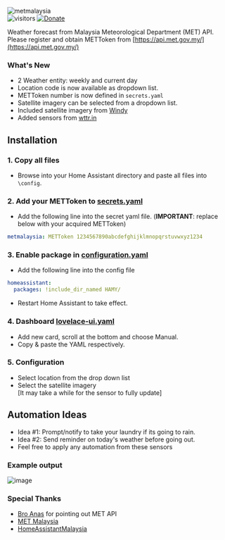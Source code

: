 ![metmalaysia](https://user-images.githubusercontent.com/1905339/221524236-022f5460-1e30-4c00-81a8-a9560d36a668.png) \
![visitors](https://visitor-badge.glitch.me/badge?page_id=zubir2k.homeassistantmetmalaysia.visitor-badge)
[![Donate](https://img.shields.io/badge/donate-Coffee-yellow.svg)](https://zbrj.ml/buymecoffee)

Weather forecast from Malaysia Meteorological Department (MET) API.\
Please register and obtain METToken from [https://api.met.gov.my/](https://api.met.gov.my/)

### What's New
- 2 Weather entity: weekly and current day
- Location code is now available as dropdown list.
- METToken number is now defined in `secrets.yaml`
- Satellite imagery can be selected from a dropdown list.
- Included satellite imagery from [Windy](https://windy.com)
- Added sensors from [wttr.in](https://wttr.in)

## Installation
### 1. Copy all files
- Browse into your Home Assistant directory and paste all files into `\config`.

### 2. Add your METToken to [secrets.yaml](secrets.yaml)
- Add the following line into the secret yaml file. (**IMPORTANT**: replace below with your acquired METToken)

```yaml
metmalaysia: METToken 1234567890abcdefghijklmnopqrstuvwxyz1234
```

### 3. Enable package in [configuration.yaml](configuration.yaml)
- Add the following line into the config file

```yaml
homeassistant:
  packages: !include_dir_named HAMY/
```

- Restart Home Assistant to take effect.

### 4. Dashboard [lovelace-ui.yaml](lovelace-ui.yaml)
- Add new card, scroll at the bottom and choose Manual. 
- Copy & paste the YAML respectively.

### 5. Configuration
- Select location from the drop down list
- Select the satellite imagery \
[It may take a while for the sensor to fully update]

## Automation Ideas
- Idea #1: Prompt/notify to take your laundry if its going to rain.
- Idea #2: Send reminder on today's weather before going out.
- Feel free to apply any automation from these sensors

### Example output
![image](https://user-images.githubusercontent.com/1905339/212635754-3eaefad6-ee02-4e63-b93c-2813c50b4570.png)

### Special Thanks
- [Bro Anas](https://github.com/anas-ivs) for pointing out MET API 
- [MET Malaysia](https://www.met.gov.my/)
- [HomeAssistantMalaysia](https://www.facebook.com/groups/homeassistantmalaysia)
